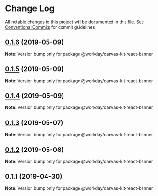 # Change Log

All notable changes to this project will be documented in this file.
See [Conventional Commits](https://conventionalcommits.org) for commit guidelines.

## [0.1.6](https://ghe.megaleo.com/design/canvas-kit-react/tree/master/modules/canvas-kit-react-banner/compare/@workday/canvas-kit-react-banner@0.1.5...@workday/canvas-kit-react-banner@0.1.6) (2019-05-09)

**Note:** Version bump only for package @workday/canvas-kit-react-banner





## [0.1.5](https://ghe.megaleo.com/design/canvas-kit-react/tree/master/modules/canvas-kit-react-banner/compare/@workday/canvas-kit-react-banner@0.1.4...@workday/canvas-kit-react-banner@0.1.5) (2019-05-09)

**Note:** Version bump only for package @workday/canvas-kit-react-banner





## [0.1.4](https://ghe.megaleo.com/design/canvas-kit-react/tree/master/modules/canvas-kit-react-banner/compare/@workday/canvas-kit-react-banner@0.1.3...@workday/canvas-kit-react-banner@0.1.4) (2019-05-09)

**Note:** Version bump only for package @workday/canvas-kit-react-banner





## [0.1.3](https://ghe.megaleo.com/design/canvas-kit-react/tree/master/modules/canvas-kit-react-banner/compare/@workday/canvas-kit-react-banner@0.1.2...@workday/canvas-kit-react-banner@0.1.3) (2019-05-07)

**Note:** Version bump only for package @workday/canvas-kit-react-banner





## [0.1.2](https://ghe.megaleo.com/design/canvas-kit-react/tree/master/modules/canvas-kit-react-banner/compare/@workday/canvas-kit-react-banner@0.1.1...@workday/canvas-kit-react-banner@0.1.2) (2019-05-06)

**Note:** Version bump only for package @workday/canvas-kit-react-banner





## 0.1.1 (2019-04-30)

**Note:** Version bump only for package @workday/canvas-kit-react-banner
